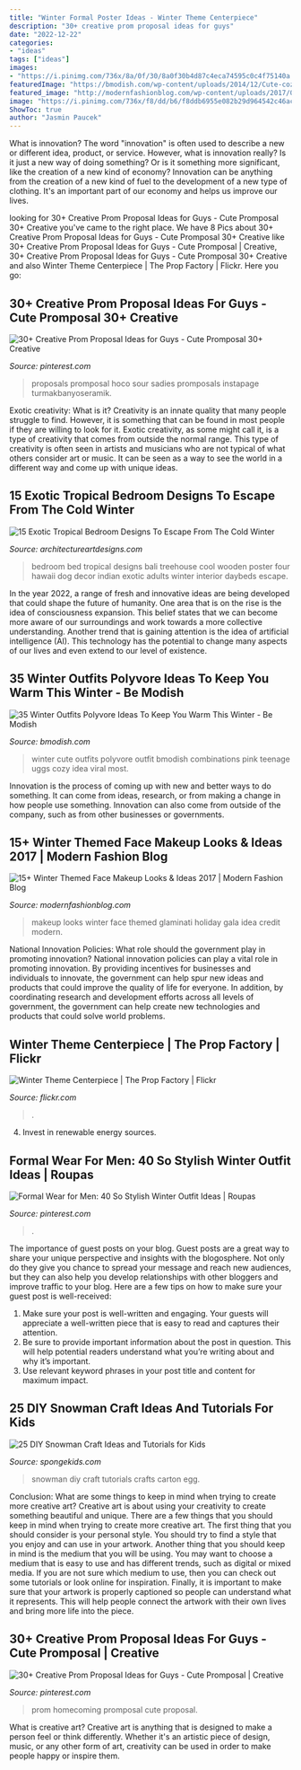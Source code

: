 ```yaml
---
title: "Winter Formal Poster Ideas - Winter Theme Centerpiece"
description: "30+ creative prom proposal ideas for guys"
date: "2022-12-22"
categories:
- "ideas"
tags: ["ideas"]
images:
- "https://i.pinimg.com/736x/8a/0f/30/8a0f30b4d87c4eca74595c0c4f75140a.jpg"
featuredImage: "https://bmodish.com/wp-content/uploads/2014/12/Cute-cozy-pink-burgundy-winter-outfit-idea-bmodish.jpg"
featured_image: "http://modernfashionblog.com/wp-content/uploads/2017/01/15-Winter-Themed-Face-Makeup-Looks-Ideas-2017-13.jpg"
image: "https://i.pinimg.com/736x/f8/dd/b6/f8ddb6955e082b29d964542c46ac6773.jpg"
ShowToc: true
author: "Jasmin Paucek"
---
```



What is innovation?
The word "innovation" is often used to describe a new or different idea, product, or service. However, what is innovation really? Is it just a new way of doing something? Or is it something more significant, like the creation of a new kind of economy?
Innovation can be anything from the creation of a new kind of fuel to the development of a new type of clothing. It's an important part of our economy and helps us improve our lives.

	

		
looking for 30+ Creative Prom Proposal Ideas for Guys - Cute Promposal 30+ Creative you've came to the right place. We have 8 Pics about 30+ Creative Prom Proposal Ideas for Guys - Cute Promposal 30+ Creative like 30+ Creative Prom Proposal Ideas for Guys - Cute Promposal | Creative, 30+ Creative Prom Proposal Ideas for Guys - Cute Promposal 30+ Creative and also Winter Theme Centerpiece | The Prop Factory | Flickr. Here you go:
		
    
## 30+ Creative Prom Proposal Ideas For Guys - Cute Promposal 30+ Creative

<img loading=lazy src="https://i.pinimg.com/736x/8a/0f/30/8a0f30b4d87c4eca74595c0c4f75140a.jpg" onerror="this.onerror=null;this.src='https://tse3.mm.bing.net/th?id=OIP.5wf_hF4bM6nRxmWUZnHKrQHaJ3&amp;pid=15.1';" alt="30+ Creative Prom Proposal Ideas for Guys - Cute Promposal 30+ Creative">

_Source: pinterest.com_

>proposals promposal hoco sour sadies promposals instapage turmakbanyoseramik. 

	

Exotic creativity: What is it?
Creativity is an innate quality that many people struggle to find. However, it is something that can be found in most people if they are willing to look for it. Exotic creativity, as some might call it, is a type of creativity that comes from outside the normal range. This type of creativity is often seen in artists and musicians who are not typical of what others consider art or music. It can be seen as a way to see the world in a different way and come up with unique ideas.

    
## 15 Exotic Tropical Bedroom Designs To Escape From The Cold Winter

<img loading=lazy src="https://www.architectureartdesigns.com/wp-content/uploads/2015/01/15-Exotic-Tropical-Bedroom-Designs-To-Escape-From-The-Cold-Winter-7-630x423.jpg" onerror="this.onerror=null;this.src='https://tse2.mm.bing.net/th?id=OIP.Tsi0dVvv_Y1B6H3esypOkQHaE-&amp;pid=15.1';" alt="15 Exotic Tropical Bedroom Designs To Escape From The Cold Winter">

_Source: architectureartdesigns.com_

>bedroom bed tropical designs bali treehouse cool wooden poster four hawaii dog decor indian exotic adults winter interior daybeds escape. 

	

In the year 2022, a range of fresh and innovative ideas are being developed that could shape the future of humanity. One area that is on the rise is the idea of consciousness expansion. This belief states that we can become more aware of our surroundings and work towards a more collective understanding. Another trend that is gaining attention is the idea of artificial intelligence (AI). This technology has the potential to change many aspects of our lives and even extend to our level of existence.

    
## 35 Winter Outfits Polyvore Ideas To Keep You Warm This Winter - Be Modish

<img loading=lazy src="https://bmodish.com/wp-content/uploads/2014/12/Cute-cozy-pink-burgundy-winter-outfit-idea-bmodish.jpg" onerror="this.onerror=null;this.src='https://tse4.mm.bing.net/th?id=OIP.5arrWgsbsSUHT8NywW8osAHaK5&amp;pid=15.1';" alt="35 Winter Outfits Polyvore Ideas To Keep You Warm This Winter - Be Modish">

_Source: bmodish.com_

>winter cute outfits polyvore outfit bmodish combinations pink teenage uggs cozy idea viral most. 

	

Innovation is the process of coming up with new and better ways to do something. It can come from ideas, research, or from making a change in how people use something. Innovation can also come from outside of the company, such as from other businesses or governments.

    
## 15+ Winter Themed Face Makeup Looks &amp; Ideas 2017 | Modern Fashion Blog

<img loading=lazy src="http://modernfashionblog.com/wp-content/uploads/2017/01/15-Winter-Themed-Face-Makeup-Looks-Ideas-2017-13.jpg" onerror="this.onerror=null;this.src='https://tse3.mm.bing.net/th?id=OIP.ESbQz-xb-PRGyN1TFP8eTAHaLG&amp;pid=15.1';" alt="15+ Winter Themed Face Makeup Looks &amp; Ideas 2017 | Modern Fashion Blog">

_Source: modernfashionblog.com_

>makeup looks winter face themed glaminati holiday gala idea credit modern. 

	

National Innovation Policies: What role should the government play in promoting innovation?
National innovation policies can play a vital role in promoting innovation. By providing incentives for businesses and individuals to innovate, the government can help spur new ideas and products that could improve the quality of life for everyone. In addition, by coordinating research and development efforts across all levels of government, the government can help create new technologies and products that could solve world problems.

    
## Winter Theme Centerpiece | The Prop Factory | Flickr

<img loading=lazy src="https://c2.staticflickr.com/4/3550/3775691419_8e1496d627_b.jpg" onerror="this.onerror=null;this.src='https://tse2.mm.bing.net/th?id=OIP.T3HWhXx4xyog9hh5a-eLBgHaJ4&amp;pid=15.1';" alt="Winter Theme Centerpiece | The Prop Factory | Flickr">

_Source: flickr.com_

>. 

	

4. Invest in renewable energy sources. 

    
## Formal Wear For Men: 40 So Stylish Winter Outfit Ideas | Roupas

<img loading=lazy src="https://i.pinimg.com/736x/f8/dd/b6/f8ddb6955e082b29d964542c46ac6773.jpg" onerror="this.onerror=null;this.src='https://tse3.mm.bing.net/th?id=OIP.7pVi1XJMsfLVjDvM6bjNkQHaM3&amp;pid=15.1';" alt="Formal Wear for Men: 40 So Stylish Winter Outfit Ideas | Roupas">

_Source: pinterest.com_

>. 

	

The importance of guest posts on your blog.
Guest posts are a great way to share your unique perspective and insights with the blogosphere. Not only do they give you chance to spread your message and reach new audiences, but they can also help you develop relationships with other bloggers and improve traffic to your blog. Here are a few tips on how to make sure your guest post is well-received: 
1. Make sure your post is well-written and engaging. Your guests will appreciate a well-written piece that is easy to read and captures their attention. 
2. Be sure to provide important information about the post in question. This will help potential readers understand what you’re writing about and why it’s important. 
3. Use relevant keyword phrases in your post title and content for maximum impact.

    
## 25 DIY Snowman Craft Ideas And Tutorials For Kids

<img loading=lazy src="http://spongekids.com/wp-content/uploads/2016/12/diy-snowman/23-diy-snowman-crafts-for-kids.jpg" onerror="this.onerror=null;this.src='https://tse3.mm.bing.net/th?id=OIP.k1Jtik1hc2IcRgwS9Fp_QQHaOu&amp;pid=15.1';" alt="25 DIY Snowman Craft Ideas and Tutorials for Kids">

_Source: spongekids.com_

>snowman diy craft tutorials crafts carton egg. 

	

Conclusion: What are some things to keep in mind when trying to create more creative art?
Creative art is about using your creativity to create something beautiful and unique. There are a few things that you should keep in mind when trying to create more creative art. The first thing that you should consider is your personal style. You should try to find a style that you enjoy and can use in your artwork. Another thing that you should keep in mind is the medium that you will be using. You may want to choose a medium that is easy to use and has different trends, such as digital or mixed media. If you are not sure which medium to use, then you can check out some tutorials or look online for inspiration. Finally, it is important to make sure that your artwork is properly captioned so people can understand what it represents. This will help people connect the artwork with their own lives and bring more life into the piece.

    
## 30+ Creative Prom Proposal Ideas For Guys - Cute Promposal | Creative

<img loading=lazy src="https://i.pinimg.com/736x/41/fb/4a/41fb4a26bd4e1a3acaba0da23a8ead43.jpg" onerror="this.onerror=null;this.src='https://tse2.mm.bing.net/th?id=OIP.Kus4ok4sxqMZmasyjuwDygHaNK&amp;pid=15.1';" alt="30+ Creative Prom Proposal Ideas for Guys - Cute Promposal | Creative">

_Source: pinterest.com_

>prom homecoming promposal cute proposal. 

	

What is creative art?
Creative art is anything that is designed to make a person feel or think differently. Whether it's an artistic piece of design, music, or any other form of art, creativity can be used in order to make people happy or inspire them.

